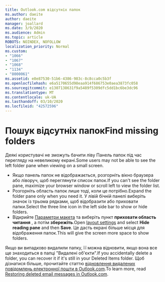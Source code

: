 ```yaml
---
title: Outlook.com відсутніх папок
ms.author: daeite
author: daeite
manager: joallard
ms.date: 3/9/2020
ms.audience: Admin
ms.topic: article
ROBOTS: NOINDEX, NOFOLLOW
localization_priority: Normal
ms.custom:
- "1066"
- "1067"
- "1068"
- "1134"
- "8000061"
ms.assetid: e8e87530-51b6-4386-983c-8c8cca0c5b3f
ms.openlocfilehash: e6a5170655d98eaa914f686753e0aea3873fc058
ms.sourcegitcommit: e1307138631f9a5489f5309dfc5dd1bc6be3dc96
ms.translationtype: MT
ms.contentlocale: uk-UA
ms.lasthandoff: 03/10/2020
ms.locfileid: "42572596"
---
```

# <a name="find-missing-folders"></a><span data-ttu-id="8b6f2-102">Пошук відсутніх папок</span><span class="sxs-lookup"><span data-stu-id="8b6f2-102">Find missing folders</span></span>

<span data-ttu-id="8b6f2-103">Деякі користувачі не зможуть бачити ліву Панель папок під час перегляду на невеликому екрані.</span><span class="sxs-lookup"><span data-stu-id="8b6f2-103">Some users may not be able to see the left folder pane when viewing on a small screen.</span></span>

- <span data-ttu-id="8b6f2-104">Якщо панель папок не відображається, розгорніть вікно браузера або ліворуч, щоб переглянути список папок.</span><span class="sxs-lookup"><span data-stu-id="8b6f2-104">If you can't see the folder pane, maximize your browser window or scroll left to view the folder list.</span></span>
- <span data-ttu-id="8b6f2-105">Розгорніть область папок лише тоді, коли це потрібно.</span><span class="sxs-lookup"><span data-stu-id="8b6f2-105">Expand the folder pane only when you need it.</span></span> <span data-ttu-id="8b6f2-106">У лівій бічній панелі виберіть значок із трьома рядками, щоб відобразити або приховати папки.</span><span class="sxs-lookup"><span data-stu-id="8b6f2-106">Select the three line icon in the left side bar to show or hide folders.</span></span>
- <span data-ttu-id="8b6f2-107">Відкрийте [Параметри макета](https://outlook.live.com/mail/options/mail/layout) та виберіть пункт **приховати область читання** , а потім **збережіть**.</span><span class="sxs-lookup"><span data-stu-id="8b6f2-107">Open [layout settings](https://outlook.live.com/mail/options/mail/layout) and select **Hide reading pane** and then **Save**.</span></span> <span data-ttu-id="8b6f2-108">Це дасть екрані більше місця для відображення папок.</span><span class="sxs-lookup"><span data-stu-id="8b6f2-108">This will give the screen more space to show folders.</span></span>

<span data-ttu-id="8b6f2-109">Якщо ви випадково видалили папку, її можна відновити, якщо вона все ще знаходиться в папці "Видалені об'єкти".</span><span class="sxs-lookup"><span data-stu-id="8b6f2-109">If you accidentally delete a folder, you can recover it if it's still in your Deleted Items folder.</span></span> <span data-ttu-id="8b6f2-110">Щоб дізнатися більше, прочитайте статтю [відновлення видалених повідомлень електронної пошти в Outlook.com](https://support.office.com/article/cf06ab1b-ae0b-418c-a4d9-4e895f83ed50).</span><span class="sxs-lookup"><span data-stu-id="8b6f2-110">To learn more, read [Restoring deleted email messages in Outlook.com](https://support.office.com/article/cf06ab1b-ae0b-418c-a4d9-4e895f83ed50).</span></span>
